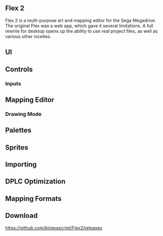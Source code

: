 ##  Flex 2

Flex 2 is a multi-purpose art and mapping editor for the Sega Megadrive. The original Flex was a web app, which gave it several limitations. A full rewrite for desktop opens up the ability to use real project files, as well as various other niceties.

## UI

## Controls

### Inputs

## Mapping Editor

### Drawing Mode

## Palettes

## Sprites

## Importing

## DPLC Optimization

## Mapping Formats

## Download

https://github.com/kirjavascript/Flex2/releases
